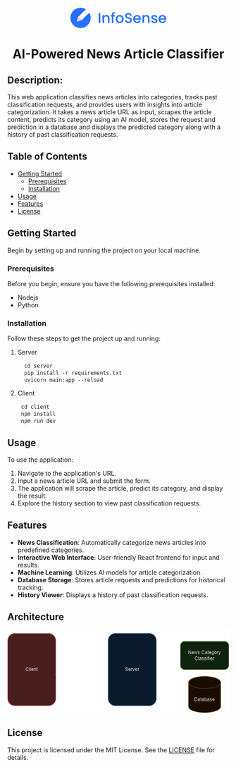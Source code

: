 <p align="center">
 <img src="https://github.com/balaji-sivasakthi/InfoSense/blob/7c245e14905c1f408039cd3972ce925f94b9b997/client/src/assets/images/logo.png">
</p>
<h1 align="center"> AI-Powered News Article Classifier</h1>

## **Description**:
This web application classifies news articles into categories, tracks past classification requests, and provides users with insights into article categorization. It takes a news article URL as input, scrapes the article content, predicts its category using an AI model, stores the request and prediction in a database and displays the predicted category along with a history of past classification requests.

## Table of Contents

- [Getting Started](#getting-started)
  - [Prerequisites](#prerequisites)
  - [Installation](#installation)
- [Usage](#usage)
- [Features](#features)
- [License](#license)

## Getting Started

Begin by setting up and running the project on your local machine.

### Prerequisites

Before you begin, ensure you have the following prerequisites installed:

- Nodejs
- Python

### Installation

Follow these steps to get the project up and running:

1. Server

   ```
     cd server
     pip install -r requirements.txt
     uvicorn main:app --reload
   ```

3. Client
   ```
    cd client
    npm install
    npm run dev
   ```

## Usage

To use the application:

1. Navigate to the application's URL.
2. Input a news article URL and submit the form.
3. The application will scrape the article, predict its category, and display the result.
4. Explore the history section to view past classification requests.

## Features

- **News Classification**: Automatically categorize news articles into predefined categories.
- **Interactive Web Interface**: User-friendly React frontend for input and results.
- **Machine Learning**: Utilizes AI models for article categorization.
- **Database Storage**: Stores article requests and predictions for historical tracking.
- **History Viewer**: Displays a history of past classification requests.

## Architecture

<p align="center">
    <img src="https://github.com/balaji-sivasakthi/InfoSense/blob/2aa3755d1f44f58191c905a471751757d5b9afde/images/arch.png">
</p>

## License

This project is licensed under the MIT License. See the [LICENSE](LICENSE) file for details.
